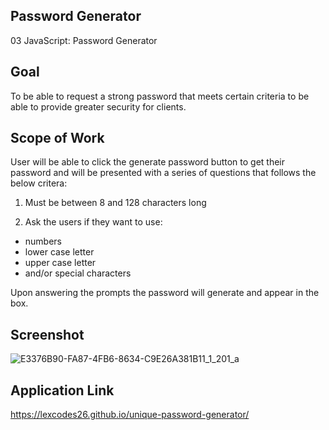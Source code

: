 ## Password Generator
03 JavaScript: Password Generator

## Goal
To be able to request a strong password that meets certain criteria to be able to provide greater security for clients.

## Scope of Work
User will be able to click the generate password button to get their password and will be presented with a series of questions that follows the below critera:

1. Must be between 8 and 128 characters long

2. Ask the users if they want to use:
- numbers
- lower case letter
- upper case letter
- and/or special characters

Upon answering the prompts the password will generate and appear in the box.

## Screenshot
![E3376B90-FA87-4FB6-8634-C9E26A381B11_1_201_a](https://user-images.githubusercontent.com/112981795/230685566-f1f60b88-6c6c-45f1-b4ab-dd35c3dd5c22.jpeg)

## Application Link 
https://lexcodes26.github.io/unique-password-generator/


